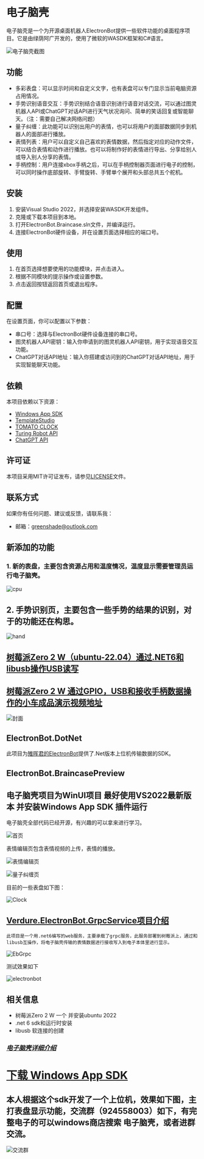 # 电子脑壳

电子脑壳是一个为开源桌面机器人ElectronBot提供一些软件功能的桌面程序项目。它是由绿荫阿广开发的，使用了微软的WASDK框架和C#语言。

![电子脑壳截图](https://example.com/screenshot.png)

## 功能

- 多彩表盘：可以显示时间和自定义文字，也有表盘可以专门显示当前电脑资源占用情况。
- 手势识别语音交互：手势识别结合语音识别进行语音对话交流，可以通过图灵机器人API或ChatGPT对话API进行天气状况询问、简单的笑话回复或智能聊天。（注：需要自己解决网络问题）
- 量子纠缠：此功能可以识别出用户的表情，也可以将用户的面部数据同步到机器人的面部进行播放。
- 表情列表：用户可以自定义自己喜欢的表情数据，然后指定对应的动作文件，可以结合表情和动作进行播放。也可以将制作好的表情进行导出、分享给别人或导入别人分享的表情。
- 手柄控制：用户连接xbox手柄之后，可以在手柄控制器页面进行电子的控制，可以同时操作底部旋转、手臂旋转、手臂单个展开和头部总共五个舵机。

## 安装

1. 安装Visual Studio 2022，并选择安装WASDK开发组件。
2. 克隆或下载本项目到本地。
3. 打开ElectronBot.Braincase.sln文件，并编译运行。
4. 连接ElectronBot硬件设备，并在设置页面选择相应的端口号。

## 使用

1. 在首页选择想要使用的功能模块，并点击进入。
2. 根据不同模块的提示操作或设置参数。
3. 点击返回按钮返回首页或退出程序。

## 配置

在设置页面，你可以配置以下参数：

- 串口号：选择与ElectronBot硬件设备连接的串口号。
- 图灵机器人API密钥：输入你申请到的图灵机器人API密钥，用于实现语音交互功能。
- ChatGPT对话API地址：输入你搭建或访问到的ChatGPT对话API地址，用于实现智能聊天功能。

## 依赖

本项目依赖以下资源：

- [Windows App SDK](https://docs.microsoft.com/en-us/windows/apps/windows-app-sdk/)
- [TemplateStudio](https://github.com/microsoft/WindowsTemplateStudio)
- [TOMATO CLOCK](https://github.com/zhenghaoz/TomatoClock)
- [Turing Robot API](http://www.tuling123.com/)
- [ChatGPT API](https://github.com/polakowo/gpt2bot)

## 许可证

本项目采用MIT许可证发布，请参见[LICENSE](https://example.com/LICENSE)文件。

## 联系方式

如果你有任何问题、建议或反馈，请联系我：

- 邮箱：greenshade@outlook.com


## 新添加的功能

### 1. 新的表盘，主要包含资源占用和温度情况，温度显示需要管理员运行电子脑壳。

![cpu](/Images/cpu.png)

## 2. 手势识别页，主要包含一些手势的结果的识别，对于的功能还在构思。

![hand](/Images/hand.png)

## [树莓派Zero 2 W（ubuntu-22.04）通过.NET6和libusb操作USB读写](https://www.cnblogs.com/GreenShade/p/16795988.html)

## [树莓派Zero 2 W 通过GPIO，USB和接收手柄数据操作的小车成品演示视频地址](https://www.bilibili.com/video/BV1j8411Y7Di/?share_source=copy_web&vd_source=dbfa7a452a337f924e60d4da2715b6eb)

![封面](/Images/videoCar.jpg)


## ElectronBot.DotNet
 
 此项目为[雉晖君的ElectronBot](https://github.com/peng-zhihui/ElectronBot)提供了.Net版本上位机传输数据的SDK。


## ElectronBot.BraincasePreview
## 电子脑壳项目为WinUI项目 最好使用VS2022最新版本 并安装Windows App SDK 插件运行

 电子脑壳全部代码已经开源，有兴趣的可以拿来进行学习。

![首页](/Images/HomePage.png)

表情编辑页包含表情视频的上传，表情的播放。

![表情编辑页](/Images/EmojisEdit.png)

![量子纠缠页](/Images/EmojiPage.png)

目前的一些表盘如下图：

![Clock](/Images/clock.png)

## [Verdure.ElectronBot.GrpcService项目介绍](https://github.com/maker-community/ElectronBot.DotNet/tree/master/src/Verdure.ElectronBot.GrpcService)
    此项目是一个用.net6编写的web服务，主要承载了grpc服务，此服务部署到树莓派上，通过和libusb互操作，将电子脑壳传输的表情数据进行接收写入到电子本体里进行显示。

![EbGrpc](/Images/EbGrpc.png)

测试效果如下

![electronbot](/Images/electron-raspberrypi.jpg)

## 相关信息
+ 树莓派Zero 2 W 一个 并安装ubuntu 2022
+ .net 6 sdk和运行时安装
+ libusb 软连接的创建


### ***[电子脑壳详细介绍](https://github.com/maker-community/ElectronBot.Braincase)***

# [下载 Windows App SDK](https://docs.microsoft.com/zh-cn/windows/apps/windows-app-sdk/downloads)

## 本人根据这个sdk开发了一个上位机，效果如下图，主打表盘显示功能，交流群（924558003）如下，有完整电子的可以windows商店搜索 电子脑壳，或者进群交流。

![交流群](/Images/QQ.jpg)

